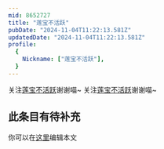 ```yaml
---
mid: 8652727
title: "莲宝不活跃"
pubDate: "2024-11-04T11:22:13.581Z"
updatedDate: "2024-11-04T11:22:13.581Z"
profile:
  {
    Nickname: ["莲宝不活跃"],
  }
---
```


关注[莲宝不活跃](https://space.bilibili.com/8652727)谢谢喵~ 关注[莲宝不活跃](https://space.bilibili.com/8652727)谢谢喵~

## 此条目有待补充
你可以在[这里](https://github.com/Yuhanawa/VTuber.ICU-Content/edit/master/v/莲宝不活跃/index.md)编辑本文
